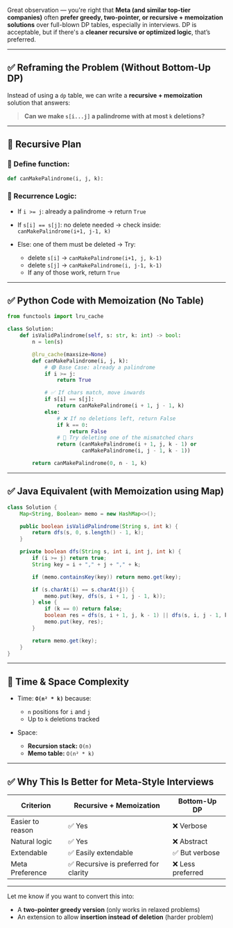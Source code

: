 Great observation — you're right that **Meta (and similar top-tier companies)** often **prefer greedy, two-pointer, or recursive + memoization solutions** over full-blown DP tables, especially in interviews.
DP is acceptable, but if there's a **cleaner recursive or optimized logic**, that’s preferred.

---

## ✅ Reframing the Problem (Without Bottom-Up DP)

Instead of using a `dp` table, we can write a **recursive + memoization** solution that answers:

> **Can we make `s[i...j]` a palindrome with at most `k` deletions?**

---

## 🔄 Recursive Plan

### 📌 Define function:

```python
def canMakePalindrome(i, j, k):
```

### 🔁 Recurrence Logic:

* If `i >= j`: already a palindrome → return `True`
* If `s[i] == s[j]`: no delete needed → check inside: `canMakePalindrome(i+1, j-1, k)`
* Else: one of them must be deleted →
  Try:

  * delete `s[i]` → `canMakePalindrome(i+1, j, k-1)`
  * delete `s[j]` → `canMakePalindrome(i, j-1, k-1)`
  * If any of those work, return `True`

---

## ✅ Python Code with Memoization (No Table)

```python
from functools import lru_cache

class Solution:
    def isValidPalindrome(self, s: str, k: int) -> bool:
        n = len(s)

        @lru_cache(maxsize=None)
        def canMakePalindrome(i, j, k):
            # 🟢 Base Case: already a palindrome
            if i >= j:
                return True

            # ✅ If chars match, move inwards
            if s[i] == s[j]:
                return canMakePalindrome(i + 1, j - 1, k)
            else:
                # ❌ If no deletions left, return False
                if k == 0:
                    return False
                # 🔁 Try deleting one of the mismatched chars
                return (canMakePalindrome(i + 1, j, k - 1) or
                        canMakePalindrome(i, j - 1, k - 1))

        return canMakePalindrome(0, n - 1, k)
```

---

## ✅ Java Equivalent (with Memoization using Map)

```java
class Solution {
    Map<String, Boolean> memo = new HashMap<>();

    public boolean isValidPalindrome(String s, int k) {
        return dfs(s, 0, s.length() - 1, k);
    }

    private boolean dfs(String s, int i, int j, int k) {
        if (i >= j) return true;
        String key = i + "," + j + "," + k;

        if (memo.containsKey(key)) return memo.get(key);

        if (s.charAt(i) == s.charAt(j)) {
            memo.put(key, dfs(s, i + 1, j - 1, k));
        } else {
            if (k == 0) return false;
            boolean res = dfs(s, i + 1, j, k - 1) || dfs(s, i, j - 1, k - 1);
            memo.put(key, res);
        }

        return memo.get(key);
    }
}
```

---

## 🔁 Time & Space Complexity

* Time: **`O(n² * k)`** because:

  * `n` positions for `i` and `j`
  * Up to `k` deletions tracked
* Space:

  * **Recursion stack:** `O(n)`
  * **Memo table:** `O(n² * k)`

---

## ✅ Why This Is Better for Meta-Style Interviews

| Criterion        | Recursive + Memoization              | Bottom-Up DP     |
| ---------------- | ------------------------------------ | ---------------- |
| Easier to reason | ✅ Yes                                | ❌ Verbose        |
| Natural logic    | ✅ Yes                                | ❌ Abstract       |
| Extendable       | ✅ Easily extendable                  | ✅ But verbose    |
| Meta Preference  | ✅ Recursive is preferred for clarity | ❌ Less preferred |

---

Let me know if you want to convert this into:

* A **two-pointer greedy version** (only works in relaxed problems)
* An extension to allow **insertion instead of deletion** (harder problem)
